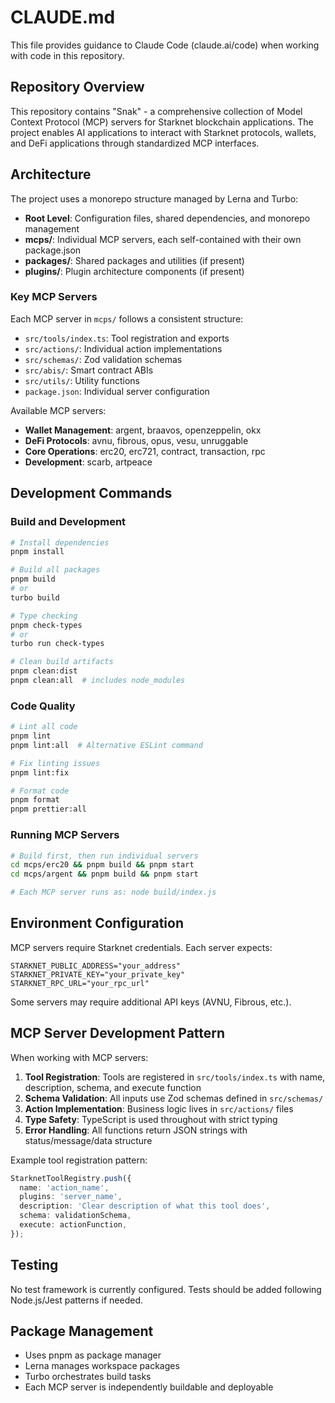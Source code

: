 # CLAUDE.md

This file provides guidance to Claude Code (claude.ai/code) when working with code in this repository.

## Repository Overview

This repository contains "Snak" - a comprehensive collection of Model Context Protocol (MCP) servers for Starknet blockchain applications. The project enables AI applications to interact with Starknet protocols, wallets, and DeFi applications through standardized MCP interfaces.

## Architecture

The project uses a monorepo structure managed by Lerna and Turbo:

- **Root Level**: Configuration files, shared dependencies, and monorepo management
- **mcps/**: Individual MCP servers, each self-contained with their own package.json
- **packages/**: Shared packages and utilities (if present)
- **plugins/**: Plugin architecture components (if present)

### Key MCP Servers

Each MCP server in `mcps/` follows a consistent structure:
- `src/tools/index.ts`: Tool registration and exports
- `src/actions/`: Individual action implementations
- `src/schemas/`: Zod validation schemas
- `src/abis/`: Smart contract ABIs
- `src/utils/`: Utility functions
- `package.json`: Individual server configuration

Available MCP servers:
- **Wallet Management**: argent, braavos, openzeppelin, okx
- **DeFi Protocols**: avnu, fibrous, opus, vesu, unruggable  
- **Core Operations**: erc20, erc721, contract, transaction, rpc
- **Development**: scarb, artpeace

## Development Commands

### Build and Development
```bash
# Install dependencies
pnpm install

# Build all packages
pnpm build
# or
turbo build

# Type checking
pnpm check-types
# or 
turbo run check-types

# Clean build artifacts
pnpm clean:dist
pnpm clean:all  # includes node_modules
```

### Code Quality
```bash
# Lint all code
pnpm lint
pnpm lint:all  # Alternative ESLint command

# Fix linting issues
pnpm lint:fix

# Format code
pnpm format
pnpm prettier:all
```

### Running MCP Servers
```bash
# Build first, then run individual servers
cd mcps/erc20 && pnpm build && pnpm start
cd mcps/argent && pnpm build && pnpm start

# Each MCP server runs as: node build/index.js
```

## Environment Configuration

MCP servers require Starknet credentials. Each server expects:
```env
STARKNET_PUBLIC_ADDRESS="your_address"
STARKNET_PRIVATE_KEY="your_private_key"  
STARKNET_RPC_URL="your_rpc_url"
```

Some servers may require additional API keys (AVNU, Fibrous, etc.).

## MCP Server Development Pattern

When working with MCP servers:

1. **Tool Registration**: Tools are registered in `src/tools/index.ts` with name, description, schema, and execute function
2. **Schema Validation**: All inputs use Zod schemas defined in `src/schemas/`
3. **Action Implementation**: Business logic lives in `src/actions/` files
4. **Type Safety**: TypeScript is used throughout with strict typing
5. **Error Handling**: All functions return JSON strings with status/message/data structure

Example tool registration pattern:
```typescript
StarknetToolRegistry.push({
  name: 'action_name',
  plugins: 'server_name', 
  description: 'Clear description of what this tool does',
  schema: validationSchema,
  execute: actionFunction,
});
```

## Testing

No test framework is currently configured. Tests should be added following Node.js/Jest patterns if needed.

## Package Management

- Uses pnpm as package manager
- Lerna manages workspace packages
- Turbo orchestrates build tasks
- Each MCP server is independently buildable and deployable
